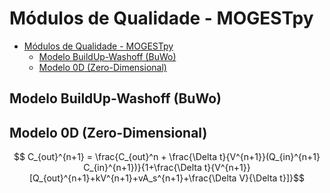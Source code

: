 # Módulos de Qualidade - MOGESTpy

- [Módulos de Qualidade - MOGESTpy](#módulos-de-qualidade---mogestpy)
  - [Modelo BuildUp-Washoff (BuWo)](#modelo-buildup-washoff-buwo)
  - [Modelo 0D (Zero-Dimensional)](#modelo-0d-zero-dimensional)

## Modelo BuildUp-Washoff (BuWo)

## Modelo 0D (Zero-Dimensional)
$$ C_{out}^{n+1} = \frac{C_{out}^n + \frac{\Delta t}{V^{n+1}}(Q_{in}^{n+1} C_{in}^{n+1})}{1+\frac{\Delta t}{V^{n+1}}[Q_{out}^{n+1}+kV^{n+1}+vA_s^{n+1}+\frac{\Delta V}{\Delta t}]}$$